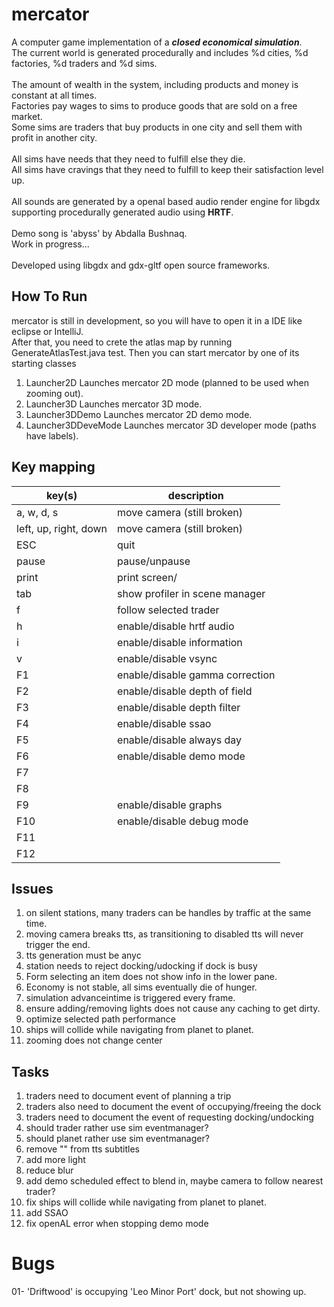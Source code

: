 # mercator

A computer game implementation of a ***closed economical simulation***.<br>
The current world is generated procedurally and includes %d cities, %d factories, %d traders and %d sims.<br>   
The amount of wealth in the system, including products and money is constant at all times.<br>
Factories pay wages to sims to produce goods that are sold on a free market.<br>
Some sims are traders that buy products in one city and sell them with profit in another city.<br>   
All sims have needs that they need to fulfill else they die.<br>
All sims have cravings that they need to fulfill to keep their satisfaction level up.<br>  
All sounds are generated by a openal based audio render engine for libgdx supporting procedurally generated audio using
**HRTF**.<br>   
Demo song is 'abyss' by Abdalla Bushnaq.<br>
Work in progress...<br>   
Developed using libgdx and gdx-gltf open source frameworks.<br>

## How To Run

mercator is still in development, so you will have to open it in a IDE like eclipse or IntelliJ.<br>
After that, you need to crete the atlas map by running GenerateAtlasTest.java test.
Then you can start mercator by one of its starting classes

1. Launcher2D Launches mercator 2D mode (planned to be used when zooming out).
2. Launcher3D Launches mercator 3D mode.
3. Launcher3DDemo Launches mercator 2D demo mode.
4. Launcher3DDeveMode Launches mercator 3D developer mode (paths have labels).

## Key mapping

| key(s)                | description                     |
|-----------------------|---------------------------------|
| a, w, d, s            | move camera (still broken)      |
| left, up, right, down | move camera (still broken)      |
| ESC                   | quit                            |
| pause                 | pause/unpause                   |
| print                 | print screen/                   |
| tab                   | show profiler in scene manager  |
| f                     | follow selected trader          |
| h                     | enable/disable hrtf audio       |
| i                     | enable/disable information      |
| v                     | enable/disable vsync            |
| F1                    | enable/disable gamma correction |
| F2                    | enable/disable depth of field   |
| F3                    | enable/disable depth filter     |
| F4                    | enable/disable ssao             |
| F5                    | enable/disable always day       |
| F6                    | enable/disable demo mode        |
| F7                    |                                 |
| F8                    |                                 |
| F9                    | enable/disable graphs           |
| F10                   | enable/disable debug mode       |
| F11                   |                                 |
| F12                   |                                 |

## Issues

1. on silent stations, many traders can be handles by traffic at the same time.
1. moving camera breaks tts, as transitioning to disabled tts will never trigger the end.
2. tts generation must be anyc
3. station needs to reject docking/udocking if dock is busy
1. Form selecting an item does not show info in the lower pane.
2. Economy is not stable, all sims eventually die of hunger.
3. simulation advanceintime is triggered every frame.
4. ensure adding/removing lights does not cause any caching to get dirty.
5. optimize selected path performance
6. ships will collide while navigating from planet to planet.
7. zooming does not change center

## Tasks

1. traders need to document event of planning a trip
2. traders also need to document the event of occupying/freeing the dock
3. traders need to document the event of requesting docking/undocking
4. should trader rather use sim eventmanager?
5. should planet rather use sim eventmanager?
1. remove "" from tts subtitles
1. add more light
2. reduce blur
3. add demo scheduled effect to blend in, maybe camera to follow nearest trader?
2. fix ships will collide while navigating from planet to planet.
3. add SSAO
4. fix openAL error when stopping demo mode

# Bugs

01- 'Driftwood' is occupying 'Leo Minor Port' dock, but not showing up.



